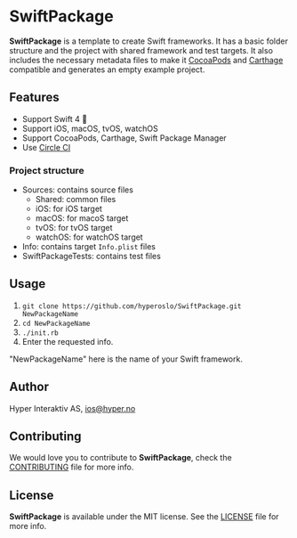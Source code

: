# SwiftPackage

**SwiftPackage** is a template to create Swift frameworks. It has a basic
folder structure and the project with shared framework and test targets. It also includes the necessary metadata files to make it
[CocoaPods](http://cocoapods.org) and [Carthage](https://github.com/Carthage/Carthage)
compatible and generates an empty example project.

## Features

- Support Swift 4 🎉
- Support iOS, macOS, tvOS, watchOS
- Support CocoaPods, Carthage, Swift Package Manager
- Use [Circle CI](https://circleci.com/)

### Project structure

- Sources: contains source files
	- Shared: common files
	- iOS: for iOS target
	- macOS: for macoS target
	- tvOS: for tvOS target
	- watchOS: for watchOS target
- Info: contains target `Info.plist` files
- SwiftPackageTests: contains test files

## Usage

1. `git clone https://github.com/hyperoslo/SwiftPackage.git NewPackageName`
2. `cd NewPackageName`
3. `./init.rb`
4. Enter the requested info.

"NewPackageName" here is the name of your Swift framework.

## Author

Hyper Interaktiv AS, ios@hyper.no

## Contributing

We would love you to contribute to **SwiftPackage**, check the [CONTRIBUTING](https://github.com/hyperoslo/SwiftPackage/blob/master/CONTRIBUTING.md) file for more info.

## License

**SwiftPackage** is available under the MIT license. See the [LICENSE](https://github.com/hyperoslo/SwiftPackage/blob/master/LICENSE.md) file for more info.
